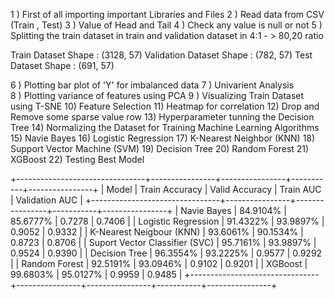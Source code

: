 1 ) First of all importing important Libraries and Files
2 ) Read data from CSV (Train , Test)
3 ) Value of Head and Tail
4 ) Check any value is null or not
5 ) Splitting the train dataset in train and validation dataset in 4:1 - > 80,20 ratio

Train Dataset Shape : (3128, 57)
Validation Dataset Shape : (782, 57)
Test Dataset Shape : (691, 57)

6 )  Plotting bar plot of 'Y' for imbalanced data
7 )  Univarient Analysis   
8 )  Plotting variance of features using PCA
9 )  Visualizing Train Dataset using T-SNE
10)  Feature Selection
11)  Heatmap for correlation 
12)  Drop and Remove some sparse value row
13)  Hyperparameter tunning the Decision Tree
14)  Normalizing the Dataset for Training
    Machine Learning Algorithms
15) Navie Bayes
16) Logistic Regression
17) K-Nearest Neighbor (KNN)
18) Support Vector Machine (SVM)
19) Decision Tree
20) Random Forest
21) XGBoost
22) Testing Best Model

+--------------------------------+----------------+----------------+-----------+----------------+
|             Model              | Train Accuracy | Valid Accuracy | Train AUC | Validation AUC |
+--------------------------------+----------------+----------------+-----------+----------------+
|          Navie Bayes           |    84.9104%    |    85.6777%    |   0.7278  |     0.7406     |
|      Logistic Regression       |    91.4322%    |    93.9897%    |   0.9052  |     0.9332     |
|    K-Nearest Neigbour (KNN)    |    93.6061%    |    90.1534%    |   0.8723  |     0.8706     |
| Suport Vector Classifier (SVC) |    95.7161%    |    93.9897%    |   0.9524  |     0.9390     |
|         Decision Tree          |    96.3554%    |    93.2225%    |   0.9577  |     0.9292     |
|         Random Forest          |    92.5191%    |    93.0946%    |   0.9102  |     0.9201     |
|            XGBoost             |    99.6803%    |    95.0127%    |   0.9959  |     0.9485     |
+--------------------------------+----------------+----------------+-----------+----------------+

